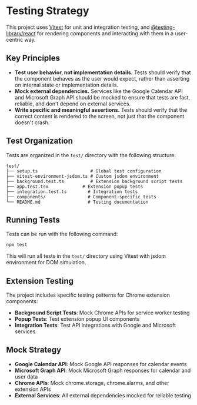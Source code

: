 # Testing Strategy

This project uses [Vitest](https://vitest.dev/) for unit and integration testing, and [@testing-library/react](https://testing-library.com/docs/react-testing-library/intro) for rendering components and interacting with them in a user-centric way.

## Key Principles

- **Test user behavior, not implementation details.** Tests should verify that the component behaves as the user would expect, rather than asserting on internal state or implementation details.
- **Mock external dependencies.** Services like the Google Calendar API and Microsoft Graph API should be mocked to ensure that tests are fast, reliable, and don't depend on external services.
- **Write specific and meaningful assertions.** Tests should verify that the correct content is rendered to the screen, not just that the component doesn't crash.

## Test Organization

Tests are organized in the `test/` directory with the following structure:

```
test/
├── setup.ts                    # Global test configuration
├── vitest-environment-jsdom.ts # Custom jsdom environment
├── background.test.ts          # Extension background script tests
├── app.test.tsx             # Extension popup tests
├── integration.test.ts        # Integration tests
├── components/                # Component-specific tests
└── README.md                  # Testing documentation
```

## Running Tests

Tests can be run with the following command:

```bash
npm test
```

This will run all tests in the `test/` directory using Vitest with jsdom environment for DOM simulation.

## Extension Testing

The project includes specific testing patterns for Chrome extension components:

- **Background Script Tests**: Mock Chrome APIs for service worker testing
- **Popup Tests**: Test extension popup UI components
- **Integration Tests**: Test API integrations with Google and Microsoft services

## Mock Strategy

- **Google Calendar API**: Mock Google API responses for calendar events
- **Microsoft Graph API**: Mock Microsoft Graph responses for calendar and user data
- **Chrome APIs**: Mock chrome.storage, chrome.alarms, and other extension APIs
- **External Services**: All external dependencies mocked for reliable testing
